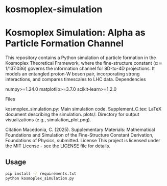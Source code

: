 # kosmoplex-simulation
# Kosmoplex Simulation: Alpha as Particle Formation Channel

This repository contains a Python simulation of particle formation in the Kosmoplex Theoretical Framework, where the fine-structure constant (α ≈ 1/137.036) governs the information channel for 8D-to-4D projections. It models an entangled proton-W boson pair, incorporating strong interactions, and compares timescales to LHC data.
Dependencies

numpy>=1.24.0
matplotlib>=3.7.0
scikit-learn>=1.2.0

Files

kosmoplex_simulation.py: Main simulation code.
Supplement_C.tex: LaTeX document describing the simulation.
plots/: Directory for output visualizations (e.g., simulation_plot.png).

Citation
Macedonia, C. (2025). Supplementary Materials: Mathematical Foundations and Simulation of the Fine-Structure
Constant Derivation, Foundations of Physics, submitted.
License
This project is licensed under the MIT License - see the LICENSE file for details.

## Usage
```bash
pip install -r requirements.txt
python kosmoplex_simulation.py
